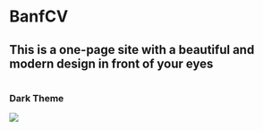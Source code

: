 # BanfCV
## This is a one-page site with a beautiful and modern design in front of your eyes
#
### Dark Theme
<img src="https://raw.githubusercontent.com/matinnasiridev/BanfCV/master/demo/dark%20demo.jpg">

